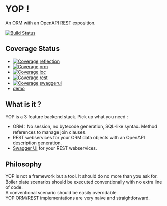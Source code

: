 # YOP !
An [ORM](https://en.wikipedia.org/wiki/Object-relational_mapping "Wikipedia → ORM") 
with an 
[OpenAPI](https://en.wikipedia.org/wiki/OpenAPI_Specification "Wikipedia → OpenAPI specification") 
[REST](https://en.wikipedia.org/wiki/Representational_state_transfer "Wikipedia → REST") exposition.

[![Build Status](http://hdmcl.no-ip.org:8081/job/yop-test-MySQL/badge/icon)](http://jenkins.y-op.org/job/yop-test-MySQL/)

## Coverage Status
- [![Coverage](http://hdmcl.no-ip.org:8081/job/yop.dev_rest-test-MySQL/ws/reflection/target/jacoco.svg)](http://jenkins.y-op.org/job/yop.dev_rest-test-MySQL/lastBuild/jacoco) 
[reflection](reflection)
- [![Coverage](http://hdmcl.no-ip.org:8081/job/yop.dev_rest-test-MySQL/ws/orm/target/jacoco.svg)](http://jenkins.y-op.org/job/yop.dev_rest-test-MySQL/lastBuild/jacoco)
[orm](orm)
- [![Coverage](http://hdmcl.no-ip.org:8081/job/yop.dev_rest-test-MySQL/ws/ioc/target/jacoco.svg)](http://jenkins.y-op.org/job/yop.dev_rest-test-MySQL/lastBuild/jacoco)
[ioc](ioc)
- [![Coverage](http://hdmcl.no-ip.org:8081/job/yop.dev_rest-test-MySQL/ws/rest/target/jacoco.svg)](http://jenkins.y-op.org/job/yop.dev_rest-test-MySQL/lastBuild/jacoco)
[rest](rest)
- [![Coverage](http://hdmcl.no-ip.org:8081/job/yop.dev_rest-test-MySQL/ws/swaggerui/target/jacoco.svg)](http://jenkins.y-op.org/job/yop.dev_rest-test-MySQL/lastBuild/jacoco)
[swaggerui](swaggerui)
- [demo](demo)

## What is it ?
YOP is a 3 feature backend stack. Pick up what you need : 
* ORM : No session, no bytecode generation, SQL-like syntax. Method references to manage join clauses.  
* REST webservices for your ORM data objects with an OpenAPI description generation.
* [Swagger UI](https://swagger.io/tools/swagger-ui "Swagger UI website") for your REST webservices.

## Philosophy
YOP is not a framework but a tool. It should do no more than you ask for.  
Boiler plate scenarios should be executed conventionally with no extra line of code.  
A conventional scenario should be easily overridable.  
YOP ORM/REST implementations are very naive and straightforward.

